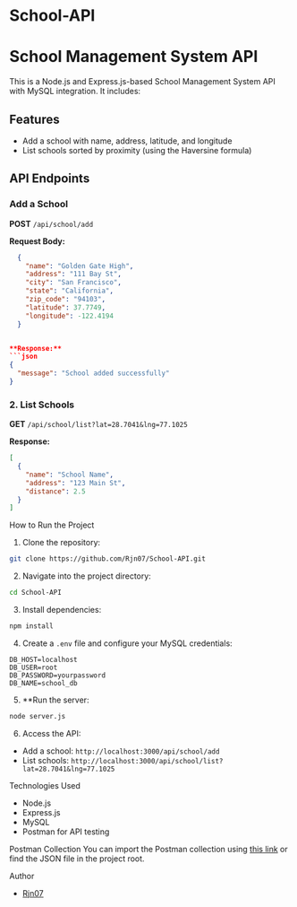 # School-API

# School Management System API

This is a Node.js and Express.js-based School Management System API with MySQL integration. It includes:

## Features
- Add a school with name, address, latitude, and longitude
- List schools sorted by proximity (using the Haversine formula)

## API Endpoints

### Add a School
**POST** `/api/school/add`

**Request Body:**
```json
  {
    "name": "Golden Gate High",
    "address": "111 Bay St",
    "city": "San Francisco",
    "state": "California",
    "zip_code": "94103",
    "latitude": 37.7749,
    "longitude": -122.4194
  }


**Response:**
```json
{
  "message": "School added successfully"
}
```

### 2. List Schools
**GET** `/api/school/list?lat=28.7041&lng=77.1025`

**Response:**
```json
[
  {
    "name": "School Name",
    "address": "123 Main St",
    "distance": 2.5
  }
]
```

 How to Run the Project

1. Clone the repository:
```bash
git clone https://github.com/Rjn07/School-API.git
```

2. Navigate into the project directory:
```bash
cd School-API
```

3. Install dependencies:
```bash
npm install
```

4. Create a `.env` file and configure your MySQL credentials:
```plaintext
DB_HOST=localhost
DB_USER=root
DB_PASSWORD=yourpassword
DB_NAME=school_db
```

5. **Run the server:
```bash
node server.js
```

6. Access the API:
- Add a school: `http://localhost:3000/api/school/add`
- List schools: `http://localhost:3000/api/school/list?lat=28.7041&lng=77.1025`

 Technologies Used
 - Node.js 
- Express.js
- MySQL
- Postman for API testing

 Postman Collection
You can import the Postman collection using [this link](#) or find the JSON file in the project root.

 Author
- [Rjn07](https://github.com/Rjn07)




